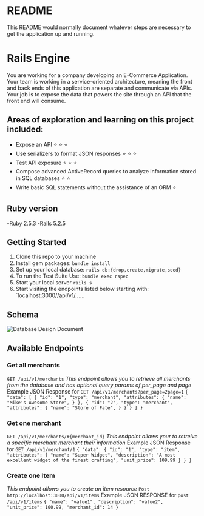 # README

This README would normally document whatever steps are necessary to get the
application up and running.
# Rails Engine 
You are working for a company developing an E-Commerce Application. Your team is working in a service-oriented architecture, meaning the front and back ends of this application are separate and communicate via APIs. Your job is to expose the data that powers the site through an API that the front end will consume.

## Areas of exploration and learning on this project included:
- Expose an API ⭐ ⭐ ⭐
- Use serializers to format JSON responses ⭐ ⭐ ⭐
- Test API exposure ⭐ ⭐ ⭐
- Compose advanced ActiveRecord queries to analyze information stored in SQL databases ⭐ ⭐
- Write basic SQL statements without the assistance of an ORM ⭐

## Ruby version
-Ruby 2.5.3
-Rails 5.2.5

## Getting Started 
1. Clone this repo to your machine
2. Install gem packages: `bundle install`
3. Set up your local database: `rails db:{drop,create,migrate,seed}`
4. To run the Test Suite Use: `bundle exec rspec` 
5. Start your local server `rails s`
6. Start visiting the endpoints listed below starting with: `localhost:3000//api/v1/......

## Schema 
![Database Design Document](https://i.imgur.com/71d6gUU.png)

## Available Endpoints 
### Get all merchants 
`GET /api/v1/merchants` 
*This endpoint allows you to retrieve all merchants from the database and has optional query params of per_page and page*
Example JSON Response for `GET /api/v1/merchants?per_page=2page=1` 
`{
  "data": [
    {
      "id": "1",
        "type": "merchant",
        "attributes": {
          "name": "Mike's Awesome Store",
        }
    },
    {
      "id": "2",
      "type": "merchant",
      "attributes": {
        "name": "Store of Fate",
      }
    }
    }
  ]
}`
### Get one merchant
`GET /api/v1/merchants/#{merchant_id}` 
*This endpoint allows your to retreive a specific merchant merchant their information*
Example JSON Response for `GET /api/v1/merchant/1` 
`{
  "data": {
    "id": "1",
    "type": "item",
    "attributes": {
      "name": "Super Widget",
      "description": "A most excellent widget of the finest crafting",
      "unit_price": 109.99
    }
  }
}`

### Create one Item
*This endpoint allows you to create an item resource*
`Post http://localhost:3000/api/v1/items`
Example JSON RESPONSE for `post /api/v1/items`
`{
  "name": "value1",
  "description": "value2",
  "unit_price": 100.99,
  "merchant_id": 14
}`
